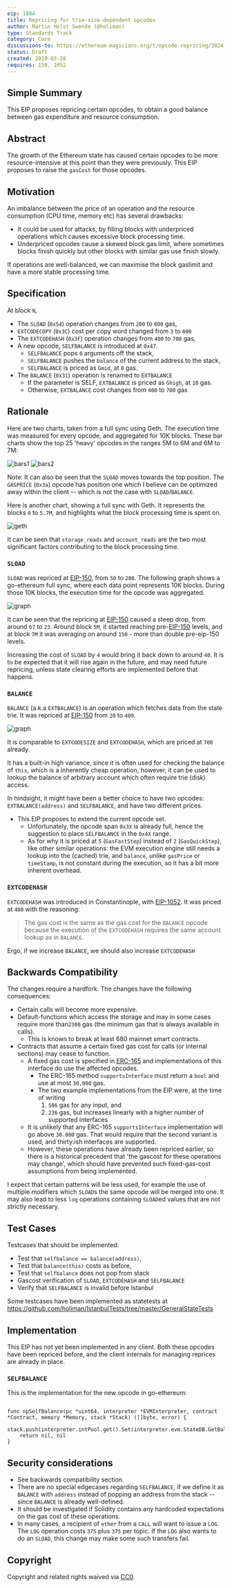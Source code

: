 ```yaml
---
eip: 1884
title: Repricing for trie-size-dependent opcodes 
author: Martin Holst Swende (@holiman)
type: Standards Track
category: Core
discussions-to: https://ethereum-magicians.org/t/opcode-repricing/3024
status: Draft
created: 2019-03-28
requires: 150, 1052
---
```



## Simple Summary

This EIP proposes repricing certain opcodes, to obtain a good balance between gas expenditure and resource consumption.

## Abstract

The growth of the Ethereum state has caused certain opcodes to be more resource-intensive at this point than 
they were previously. This EIP proposes to raise the `gasCost` for those opcodes.

## Motivation

An imbalance between the price of an operation and the resource consumption (CPU time, memory etc)
has several drawbacks:

- It could be used for attacks, by filling blocks with underpriced operations which causes excessive block processing time.
- Underpriced opcodes cause a skewed block gas limit, where sometimes blocks finish quickly but other blocks with similar gas use finish slowly.

If operations are well-balanced, we can maximise the block gaslimit and have a more stable processing time.

## Specification

At block `N`, 

- The `SLOAD` (`0x54`) operation changes from `200` to `800` gas,
- `EXTCODECOPY` (`0x3C`) cost per copy word changed from `3` to `800`
- The `EXTCODEHASH` (`0x3F`) operation changes from `400` to `700` gas,
- A new opcode, `SELFBALANCE` is introduced at `0x47`. 
  - `SELFBALANCE` pops `0` arguments off the stack, 
  - `SELFBALANCE` pushes the `balance` of the current address to the stack,
  - `SELFBALANCE` is priced as `Gmid`, at `8` gas.
- The `BALANCE` (`0x31`) operation is renamed to `EXTBALANCE`
  - If the parameter is SELF, `EXTBALANCE` is priced as `Ghigh`, at `10` gas.
  - Otherwise, `EXTBALANCE` cost changes from `400` to `700` gas

## Rationale

Here are two charts, taken from a full sync using Geth. The execution time was measured for every opcode, and aggregated for 10K blocks. These bar charts show the top 25 'heavy' opcodes in the ranges 5M to 6M and 6M to 7M:

![bars1](../assets/eip-1884/run3.total-bars-5.png) 
![bars2](../assets/eip-1884/run3.total-bars-6.png) 

Note: It can also be seen that the `SLOAD` moves towards the top position. The `GASPRICE` (`0x3a`) opcode has position one which I believe can be optimized away within the client -- which is not the case with `SLOAD`/`BALANCE`.

Here is another chart, showing a full sync with Geth. It represents the blocks `0` to `5.7M`, and highlights what the block processing time is spent on.

![geth](../assets/eip-1884/geth_processing.png)

It can be seen that `storage_reads` and `account_reads` are the two most significant factors contributing to the block processing time. 

### `SLOAD`

`SLOAD` was repriced at [EIP-150][eip-150], from `50` to `200`. 
The following graph shows a go-ethereum full sync, where each data point represents
 10K blocks. During those 10K blocks, the execution time for the opcode was aggregated.

![graph](../assets/eip-1884/SLOAD-run3.png)

It can be seen that the repricing at [EIP-150][eip-150] caused a steep drop, from around `67` to `23`. 
Around block `5M`, it started reaching pre-[EIP-150][eip-150] levels, and at block `7M` 
it was averaging on around `150` - more than double pre-eip-150 levels. 

Increasing the cost of `SLOAD` by `4` would bring it back down to around `40`. 
It is to be expected that it will rise again in the future, and may need future repricing, unless 
state clearing efforts are implemented before that happens. 

### `BALANCE` 

`BALANCE` (a.k.a `EXTBALANCE`) is an operation which fetches data from the state trie. It was repriced at [EIP-150][eip-150] from `20` to `400`.

![graph](../assets/eip-1884/BALANCE-run3.png)

It is comparable to `EXTCODESIZE` and `EXTCODEHASH`, which are priced at `700` already. 

It has a built-in high variance, since it is often used for checking the balance of `this`, 
which is a inherently cheap operation, however, it can be used to lookup the balance of arbitrary account which often require trie (disk) access. 

In hindsight, it might have been a better choice to have two 
opcodes: `EXTBALANCE(address)` and `SELFBALANCE`, and have two different prices. 

* This EIP proposes to extend the current opcode set.
  * Unfortunately, the opcode span `0x3X` is already full, hence the suggestion to place `SELFBALANCE` in the `0x4X` range.  
  * As for why it is priced at `5` (`GasFastStep`) instead of `2` (`GasQuickStep`), like other similar operations: the EVM execution engine still needs a lookup into the (cached) trie, and `balance`, unlike `gasPrice` or `timeStamp`, is not constant during the execution, so it has a bit more inherent overhead. 


### `EXTCODEHASH`

`EXTCODEHASH` was introduced in Constantinople, with [EIP-1052](https://eips.ethereum.org/EIPS/eip-1052). It was priced at `400` with the reasoning:

> The gas cost is the same as the gas cost for the `BALANCE` opcode because the execution of the `EXTCODEHASH` requires the same account lookup as in `BALANCE`.

Ergo, if we increase `BALANCE`, we should also increase `EXTCODEHASH`


## Backwards Compatibility

The changes require a hardfork. The changes have the following consequences:

- Certain calls will become more expensive.
- Default-functions which access the storage and may in some cases require more than`2300` gas (the minimum gas that is always available in calls). 
  - This is known to break at least 680 mainnet smart contracts.
- Contracts that assume a certain fixed gas cost for calls (or internal sections) may cease to function.
  - A fixed gas cost is specified in [ERC-165](https://eips.ethereum.org/EIPS/eip-165) and implementations of this interface do use the affected opcodes.
    - The ERC-165 method `supportsInterface` must return a `bool` and use at most `30,000` gas.
    - The two example implementations from the EIP were, at the time of writing 
      1. `586` gas for any input, and 
      2. `236` gas, but increases linearly with a higher number of supported interfaces
  - It is unlikely that any ERC-165 `supportsInterface` implementation will go above `30.000` gas. That would require that the second variant is used, and thirty:ish interfaces are supported.  
  - However, these operations have already been repriced earlier, so there is a historical precedent that 'the gascost for these operations may change', which should have prevented such fixed-gas-cost assumptions from being implemented.

I expect that certain patterns will be less used, for example the use of multiple modifiers which `SLOAD`s the same opcode will be merged into one. It may also lead to less `log` operations containing `SLOAD`ed values that are not strictly necessary.

## Test Cases

Testcases that should be implemented: 
- Test that `selfbalance == balance(address)`, 
- Test that `balance(this)` costs as before, 
- Test that `selfbalance` does not pop from stack
- Gascost verification of `SLOAD`, `EXTCODEHASH` and `SELFBALANCE`
- Verify that `SELFBALANCE` is invalid before Istanbul

Some testcases have been implemented as statetests at https://github.com/holiman/IstanbulTests/tree/master/GeneralStateTests

## Implementation

This EIP has not yet been implemented in any client. 
Both these opcodes have been repriced before, and the client internals for managing reprices are already in place.

### `SELFBALANCE`

This is the implementation for the new opcode in go-ethereum:

```golang

func opSelfBalance(pc *uint64, interpreter *EVMInterpreter, contract *Contract, memory *Memory, stack *Stack) ([]byte, error) {
	stack.push(interpreter.intPool.get().Set(interpreter.evm.StateDB.GetBalance(contract.Address())
	return nil, nil
}

```

## Security considerations

- See backwards compatibility section. 
- There are no special edgecases regarding `SELFBALANCE`, if we define it as `BALANCE` with `address` instead of popping an address from the stack -- since `BALANCE` is already well-defined.
- It should be investigated if Solidity contains any hardcoded expectations on the gas cost of these operations.
- In many cases, a recipient of `ether` from a `CALL` will want to issue a `LOG`. The `LOG` operation costs `375` plus `375` per topic. If the `LOG` also wants to do an `SLOAD`, this change may make some such transfers fail. 

## Copyright
Copyright and related rights waived via [CC0](https://creativecommons.org/publicdomain/zero/1.0/).

[eip-150]: https://eips.ethereum.org/EIPS/eip-150
